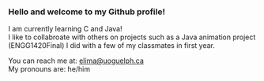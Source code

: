 ### **Hello and welcome to my Github profile!**

I am currently learning C and Java!<br>
I like to collabroate with others on projects such as a Java animation project (ENGG1420Final) I did with a few of my classmates in first year.

You can reach me at: elima@uoguelph.ca<br>
My pronouns are: he/him
